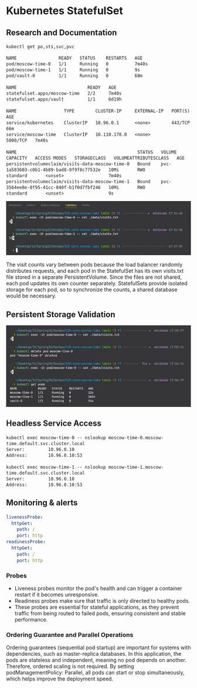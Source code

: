 # Kubernetes StatefulSet

## Research and Documentation

```bash
kubectl get po,sts,svc,pvc
```

```text
NAME                READY   STATUS    RESTARTS   AGE
pod/moscow-time-0   1/1     Running   0          7m40s
pod/moscow-time-1   1/1     Running   0          9s
pod/vault-0         1/1     Running   0          68m

NAME                           READY   AGE
statefulset.apps/moscow-time   2/2     7m40s
statefulset.apps/vault         1/1     6d19h

NAME                  TYPE        CLUSTER-IP     EXTERNAL-IP   PORT(S)    AGE
service/kubernetes    ClusterIP   10.96.0.1      <none>        443/TCP    66m
service/moscow-time   ClusterIP   10.110.178.0   <none>        5000/TCP   7m40s

NAME                                              STATUS   VOLUME                                     CAPACITY   ACCESS MODES   STORAGECLASS   VOLUMEATTRIBUTESCLASS   AGE
persistentvolumeclaim/visits-data-moscow-time-0   Bound    pvc-1a583603-c0b1-4b89-bad8-9f9f8c77532e   10Mi       RWO            standard       <unset>                 7m40s
persistentvolumeclaim/visits-data-moscow-time-1   Bound    pvc-3564ee8e-8f95-41cc-840f-b1f0d7fbf246   10Mi       RWO            standard       <unset>                 9s
```

![diff_visits](images/lab14/diff_visits.png)

The visit counts vary between pods because the load balancer randomly distributes requests, and each pod in the StatefulSet has its own visits.txt file stored in a separate PersistentVolume. Since the files are not shared, each pod updates its own counter separately. StatefulSets provide isolated storage for each pod, so to synchronize the counts, a shared database would be necessary.

## Persistent Storage Validation

![storage](images/lab14/persistent_storage.png)

## Headless Service Access

```text
kubectl exec moscow-time-0 -- nslookup moscow-time-0.moscow-time.default.svc.cluster.local
Server:         10.96.0.10
Address:        10.96.0.10:53

kubectl exec moscow-time-1 -- nslookup moscow-time-1.moscow-time.default.svc.cluster.local
Server:         10.96.0.10
Address:        10.96.0.10:53
```

## Monitoring & alerts

```yaml
livenessProbe:
  httpGet:
    path: /
    port: http
readinessProbe:
  httpGet:
    path: /
    port: http
```

### Probes

- Liveness probes monitor the pod's health and can trigger a container restart if it becomes unresponsive.
- Readiness probes make sure that traffic is only directed to healthy pods.
- These probes are essential for stateful applications, as they prevent traffic from being routed to failed pods, ensuring consistent and stable performance.

### Ordering Guarantee and Parallel Operations

Ordering guarantees (sequential pod startup) are important for systems with dependencies, such as master-replica databases.
In this application, the pods are stateless and independent, meaning no pod depends on another.
Therefore, ordered scaling is not required.
By setting podManagementPolicy: Parallel, all pods can start or stop simultaneously, which helps improve the deployment speed.
